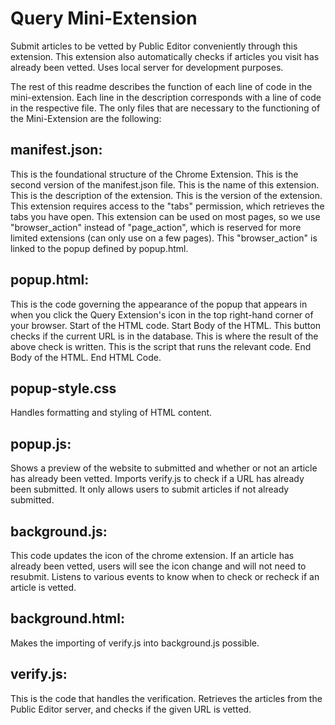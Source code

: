 # Query Mini-Extension

Submit articles to be vetted by Public Editor conveniently through this extension. This extension also automatically checks if articles you visit has already been vetted. Uses local server for development purposes.


The rest of this readme describes the function of each line of code in the mini-extension. Each line in the description corresponds with a line of code in the respective file.
The only files that are necessary to the functioning of the Mini-Extension are the following:

## manifest.json: 

This is the foundational structure of the Chrome Extension.
This is the second version of the manifest.json file.
This is the name of this extension.
This is the description of the extension. 
This is the version of the extension.
This extension requires access to the "tabs" permission, which retrieves the tabs you have open.
This extension can be used on most pages, so we use "browser_action" instead of "page_action", 
which is reserved for more limited extensions (can only use on a few pages).
This "browser_action" is linked to the popup defined by popup.html.

## popup.html:

This is the code governing the appearance of the popup that appears in when you click the Query 
Extension's icon in the top right-hand corner of your browser.
Start of the HTML code.
Start Body of the HTML.
This button checks if the current URL is in the database.
This is where the result of the above check is written.
This is the script that runs the relevant code.
End Body of the HTML.
End HTML Code.

## popup-style.css

Handles formatting and styling of HTML content.

## popup.js: 

Shows a preview of the website to submitted and whether or not an article has already been vetted. 
Imports verify.js to check if a URL has already been submitted. It only allows users to submit articles if not already submitted.
	
## background.js: 

This code updates the icon of the chrome extension. If an article has already 
been vetted, users will see the icon change and will not need to resubmit. Listens to various 
events to know when to check or recheck if an article is vetted. 

## background.html: 

Makes the importing of verify.js into background.js possible.

## verify.js: 
This is the code that handles the verification. Retrieves the articles
from the Public Editor server, and checks if the given URL is vetted.

